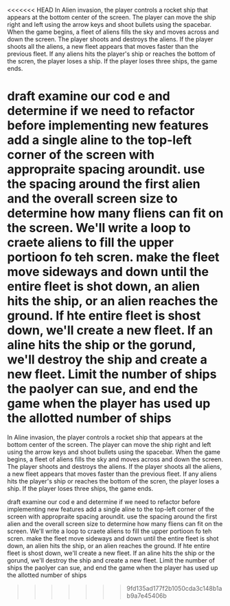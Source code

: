 <<<<<<< HEAD
In Alien invasion, the player controls a rocket ship that appears at the bottom center of the screen. 
The player can move the ship right and left using the arrow keys and shoot bullets using the spacebar.
    When the game begins, a fleet of aliens fills the sky and moves across and down the screen. 
    The player shoots and destroys the aliens. 
        If the player shoots all the aliens, a new fleet appears that moves faster than the previous fleet. 
    If any aliens hits the player's ship or reaches the bottom of the scren, the player loses a ship.
    If the player loses three ships, the game ends.


draft 
examine our cod e and determine if we need to refactor before implementing new features
add a single aline to the top-left corner of the screen with appropraite spacing aroundit.
use the spacing around the first alien and the overall screen size to determine how many fliens can fit on the screen. We'll write a loop to craete aliens to fill the upper portioon fo teh scren.
make the fleet move sideways and down until the entire fleet is shot down, an alien hits the ship, or an alien reaches the ground. If hte entire fleet is shost down, we'll create a new fleet. If an aline hits the ship or the gorund, we'll destroy the ship and create a new fleet.
Limit the number of ships the paolyer can sue, and end the game when the player has used up the allotted number of ships
=======
In Aline invasion, the player controls a rocket ship that appears at the bottom center of the screen. 
The player can move the ship right and left using the arrow keys and shoot bullets using the spacebar.
    When the game begins, a fleet of aliens fills the sky and moves across and down the screen. 
    The player shoots and destroys the aliens. 
        If the player shoots all the aliens, a new fleet appears that moves faster than the previous fleet. 
    If any aliens hits the player's ship or reaches the bottom of the scren, the player loses a ship.
    If the player loses three ships, the game ends.


draft 
examine our cod e and determine if we need to refactor before implementing new features
add a single aline to the top-left corner of the screen with appropraite spacing aroundit.
use the spacing around the first alien and the overall screen size to determine how many fliens can fit on the screen. We'll write a loop to craete aliens to fill the upper portioon fo teh scren.
make the fleet move sideways and down until the entire fleet is shot down, an alien hits the ship, or an alien reaches the ground. If hte entire fleet is shost down, we'll create a new fleet. If an aline hits the ship or the gorund, we'll destroy the ship and create a new fleet.
Limit the number of ships the paolyer can sue, and end the game when the player has used up the allotted number of ships
>>>>>>> 9fd135ad177f2b1050cda3c148b1ab9a7e45406b
